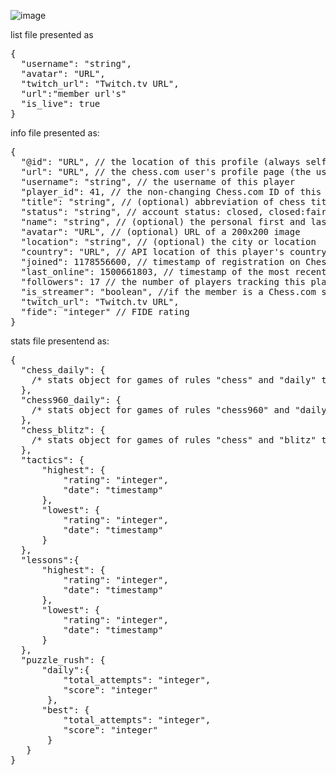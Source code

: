 ![image](https://user-images.githubusercontent.com/94069984/164285817-880738c5-be0c-4db9-8e1e-987e70624986.png)

list file presented as 
<pre>
{  
  "username": "string",  
  "avatar": "URL",  
  "twitch_url": "Twitch.tv URL",  
  "url":"member url's"  
  "is_live": true  
}  
</pre>

info file presented as:
<pre>
{
  "@id": "URL", // the location of this profile (always self-referencing)
  "url": "URL", // the chess.com user's profile page (the username is displayed with the original letter case)
  "username": "string", // the username of this player
  "player_id": 41, // the non-changing Chess.com ID of this player
  "title": "string", // (optional) abbreviation of chess title, if any
  "status": "string", // account status: closed, closed:fair_play_violations, basic, premium, mod, staff
  "name": "string", // (optional) the personal first and last name
  "avatar": "URL", // (optional) URL of a 200x200 image
  "location": "string", // (optional) the city or location
  "country": "URL", // API location of this player's country's profile
  "joined": 1178556600, // timestamp of registration on Chess.com
  "last_online": 1500661803, // timestamp of the most recent login
  "followers": 17 // the number of players tracking this player's activity
  "is_streamer": "boolean", //if the member is a Chess.com streamer
  "twitch_url": "Twitch.tv URL",
  "fide": "integer" // FIDE rating
}
</pre>
stats file presentend as: 
<pre>
{  
  "chess_daily": {  
    /* stats object for games of rules "chess" and "daily" time-class */  
  },  
  "chess960_daily": {  
    /* stats object for games of rules "chess960" and "daily" time-class */  
  },  
  "chess_blitz": {  
    /* stats object for games of rules "chess" and "blitz" time-class */  
  },  
  "tactics": {  
      "highest": {  
          "rating": "integer",  
          "date": "timestamp"  
      },  
      "lowest": {  
          "rating": "integer",  
          "date": "timestamp"  
      }  
  },  
  "lessons":{  
      "highest": {  
          "rating": "integer",  
          "date": "timestamp"  
      },  
      "lowest": {  
          "rating": "integer",  
          "date": "timestamp"  
      }  
  },  
  "puzzle_rush": {  
      "daily":{   
          "total_attempts": "integer",  
          "score": "integer"  
       },  
      "best": {  
          "total_attempts": "integer",  
          "score": "integer"  
       }  
   }  
}  
</pre>
